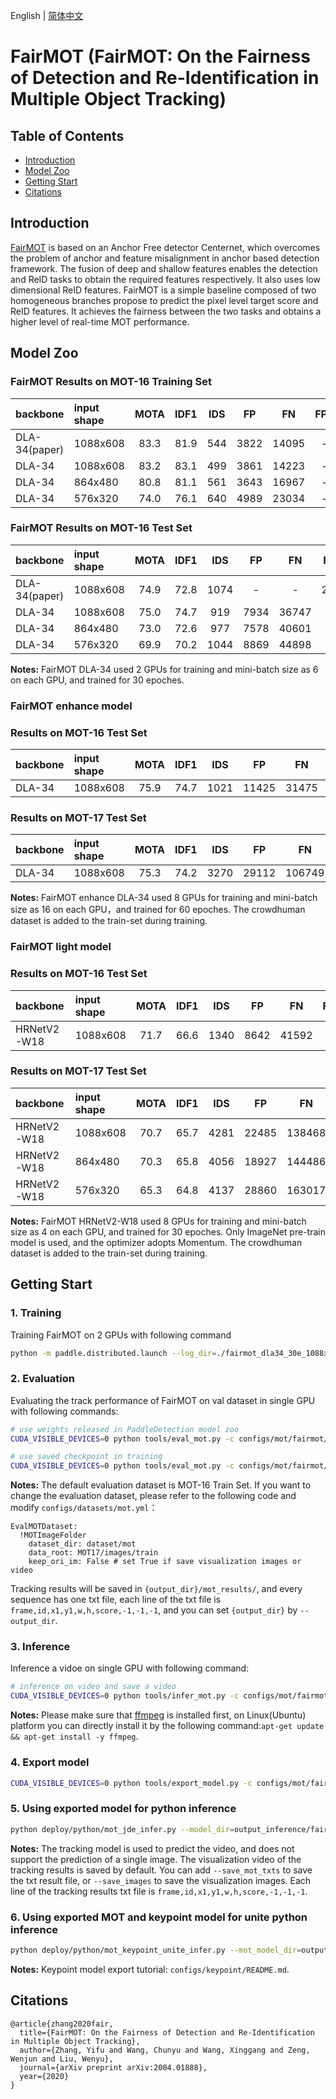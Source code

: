 English | [简体中文](README_cn.md)

# FairMOT (FairMOT: On the Fairness of Detection and Re-Identification in Multiple Object Tracking)

## Table of Contents
- [Introduction](#Introduction)
- [Model Zoo](#Model_Zoo)
- [Getting Start](#Getting_Start)
- [Citations](#Citations)

## Introduction

[FairMOT](https://arxiv.org/abs/2004.01888) is based on an Anchor Free detector Centernet, which overcomes the problem of anchor and feature misalignment in anchor based detection framework. The fusion of deep and shallow features enables the detection and ReID tasks to obtain the required features respectively. It also uses low dimensional ReID features. FairMOT is a simple baseline composed of two homogeneous branches propose to predict the pixel level target score and ReID features. It achieves the fairness between the two tasks and  obtains a higher level of real-time MOT performance.

## Model Zoo

### FairMOT Results on MOT-16 Training Set

| backbone       | input shape | MOTA | IDF1 |  IDS  |    FP   |   FN   |    FPS    | download | config |
| :--------------| :------- | :----: | :----: | :----: | :----: | :----: | :------: | :----: |:-----: |
| DLA-34(paper)  | 1088x608 |  83.3  |  81.9  |   544  |  3822  |  14095  |     -   |    -   |   -    |
| DLA-34         | 1088x608 |  83.2  |  83.1  |   499  |  3861  |  14223  |     -   | [model](https://paddledet.bj.bcebos.com/models/mot/fairmot_dla34_30e_1088x608.pdparams) | [config](./fairmot_dla34_30e_1088x608.yml) |
| DLA-34         | 864x480 |  80.8  |  81.1  |  561  |  3643  | 16967 |    -     |[model](https://paddledet.bj.bcebos.com/models/mot/fairmot_dla34_30e_864x480.pdparams) | [config](./fairmot_dla34_30e_864x480.yml) |
| DLA-34         | 576x320 |  74.0  |  76.1  |  640  |  4989  | 23034 |    -     |[model](https://paddledet.bj.bcebos.com/models/mot/fairmot_dla34_30e_576x320.pdparams) | [config](./fairmot_dla34_30e_576x320.yml) |


### FairMOT Results on MOT-16 Test Set

| backbone       | input shape | MOTA | IDF1 |  IDS  |    FP   |   FN   |    FPS    | download | config |
| :--------------| :------- | :----: | :----: | :----: | :----: | :----: | :------: | :----: |:-----: |
| DLA-34(paper)  | 1088x608 |  74.9  |  72.8  |  1074  |    -   |    -   |   25.9   |    -   |   -    |
| DLA-34         | 1088x608 |  75.0  |  74.7  |  919   |  7934  |  36747 |    -     | [model](https://paddledet.bj.bcebos.com/models/mot/fairmot_dla34_30e_1088x608.pdparams) | [config](./fairmot_dla34_30e_1088x608.yml) |
| DLA-34         | 864x480 |  73.0  |  72.6  |  977   |  7578  |  40601 |    -     |[model](https://paddledet.bj.bcebos.com/models/mot/fairmot_dla34_30e_864x480.pdparams) | [config](./fairmot_dla34_30e_864x480.yml) |
| DLA-34         | 576x320 |  69.9  |  70.2  |  1044   |  8869  |  44898 |    -     |[model](https://paddledet.bj.bcebos.com/models/mot/fairmot_dla34_30e_576x320.pdparams) | [config](./fairmot_dla34_30e_576x320.yml) |

**Notes:**
 FairMOT DLA-34 used 2 GPUs for training and mini-batch size as 6 on each GPU, and trained for 30 epoches.


### FairMOT enhance model
### Results on MOT-16 Test Set
| backbone       | input shape |  MOTA  |  IDF1  |  IDS  |   FP  |   FN   |   FPS   |  download | config |
| :--------------| :------- | :----: | :----: | :----: | :----: | :----: | :------: | :----: |:-----: |
| DLA-34         | 1088x608 |  75.9  |  74.7  |  1021   |  11425  |  31475 |    -     |[model](https://paddledet.bj.bcebos.com/models/mot/fairmot_enhance_dla34_60e_1088x608.pdparams) | [config](./fairmot_enhance_dla34_60e_1088x608.yml) |

### Results on MOT-17 Test Set
| backbone       | input shape |  MOTA  |  IDF1  |   IDS  |   FP   |   FN   |    FPS   |  download  | config |
| :--------------| :------- | :----: | :----: | :----: | :----: | :----: | :------: | :----: |:-----: |
| DLA-34         | 1088x608 |  75.3  |  74.2  |  3270  |  29112  | 106749 |    -     |[model](https://paddledet.bj.bcebos.com/models/mot/fairmot_enhance_dla34_60e_1088x608.pdparams) | [config](./fairmot_enhance_dla34_60e_1088x608.yml) |

**Notes:**
 FairMOT enhance DLA-34 used 8 GPUs for training and mini-batch size as 16 on each GPU，and trained for 60 epoches. The crowdhuman dataset is added to the train-set during training.


### FairMOT light model
### Results on MOT-16 Test Set
| backbone       | input shape | MOTA | IDF1 |  IDS  |    FP   |   FN   |    FPS    | download | config |
| :--------------| :------- | :----: | :----: | :----: | :----: | :----: | :------: | :----: |:-----: |
| HRNetV2-W18   | 1088x608 |  71.7  |  66.6  |  1340  |  8642  | 41592 |    -     |[model](https://paddledet.bj.bcebos.com/models/mot/fairmot_hrnetv2_w18_dlafpn_30e_1088x608.pdparams) | [config](./fairmot_hrnetv2_w18_dlafpn_30e_1088x608.yml) |

### Results on MOT-17 Test Set
| backbone       | input shape | MOTA | IDF1 |  IDS  |    FP   |   FN   |    FPS    | download | config |
| :--------------| :------- | :----: | :----: | :----: | :----: | :----: | :------: | :----: |:-----: |
| HRNetV2-W18   | 1088x608 |  70.7  |  65.7  |  4281  |  22485  | 138468 |    -     |[model](https://paddledet.bj.bcebos.com/models/mot/fairmot_hrnetv2_w18_dlafpn_30e_1088x608.pdparams) | [config](./fairmot_hrnetv2_w18_dlafpn_30e_1088x608.yml) |
| HRNetV2-W18   | 864x480  |  70.3  |  65.8  |  4056  |  18927  | 144486 |    -     |[model](https://paddledet.bj.bcebos.com/models/mot/fairmot_hrnetv2_w18_dlafpn_30e_864x480.pdparams) | [config](./fairmot_hrnetv2_w18_dlafpn_30e_864x480.yml) |
| HRNetV2-W18   | 576x320  |  65.3  |  64.8  |  4137  |  28860  | 163017 |    -     |[model](https://paddledet.bj.bcebos.com/models/mot/fairmot_hrnetv2_w18_dlafpn_30e_576x320.pdparams) | [config](./fairmot_hrnetv2_w18_dlafpn_30e_576x320.yml) |

**Notes:**
 FairMOT HRNetV2-W18 used 8 GPUs for training and mini-batch size as 4 on each GPU, and trained for 30 epoches. Only ImageNet pre-train model is used, and the optimizer adopts Momentum. The crowdhuman dataset is added to the train-set during training.


## Getting Start

### 1. Training

Training FairMOT on 2 GPUs with following command

```bash
python -m paddle.distributed.launch --log_dir=./fairmot_dla34_30e_1088x608/ --gpus 0,1 tools/train.py -c configs/mot/fairmot/fairmot_dla34_30e_1088x608.yml
```


### 2. Evaluation

Evaluating the track performance of FairMOT on val dataset in single GPU with following commands:

```bash
# use weights released in PaddleDetection model zoo
CUDA_VISIBLE_DEVICES=0 python tools/eval_mot.py -c configs/mot/fairmot/fairmot_dla34_30e_1088x608.yml -o weights=https://paddledet.bj.bcebos.com/models/mot/fairmot_dla34_30e_1088x608.pdparams

# use saved checkpoint in training
CUDA_VISIBLE_DEVICES=0 python tools/eval_mot.py -c configs/mot/fairmot/fairmot_dla34_30e_1088x608.yml -o weights=output/fairmot_dla34_30e_1088x608/model_final.pdparams
```
**Notes:**
  The default evaluation dataset is MOT-16 Train Set. If you want to change the evaluation dataset, please refer to the following code and modify `configs/datasets/mot.yml`：
  ```
  EvalMOTDataset:
    !MOTImageFolder
      dataset_dir: dataset/mot
      data_root: MOT17/images/train
      keep_ori_im: False # set True if save visualization images or video
  ```
  Tracking results will be saved in `{output_dir}/mot_results/`, and every sequence has one txt file, each line of the txt file is `frame,id,x1,y1,w,h,score,-1,-1,-1`, and you can set `{output_dir}` by `--output_dir`.

### 3. Inference

Inference a vidoe on single GPU with following command:

```bash
# inference on video and save a video
CUDA_VISIBLE_DEVICES=0 python tools/infer_mot.py -c configs/mot/fairmot/fairmot_dla34_30e_1088x608.yml -o weights=https://paddledet.bj.bcebos.com/models/mot/fairmot_dla34_30e_1088x608.pdparams --video_file={your video name}.mp4  --save_videos
```
**Notes:**
 Please make sure that [ffmpeg](https://ffmpeg.org/ffmpeg.html) is installed first, on Linux(Ubuntu) platform you can directly install it by the following command:`apt-get update && apt-get install -y ffmpeg`.


### 4. Export model

```bash
CUDA_VISIBLE_DEVICES=0 python tools/export_model.py -c configs/mot/fairmot/fairmot_dla34_30e_1088x608.yml -o weights=https://paddledet.bj.bcebos.com/models/mot/fairmot_dla34_30e_1088x608.pdparams
```

### 5. Using exported model for python inference

```bash
python deploy/python/mot_jde_infer.py --model_dir=output_inference/fairmot_dla34_30e_1088x608 --video_file={your video name}.mp4 --device=GPU --save_mot_txts
```
**Notes:**
The tracking model is used to predict the video, and does not support the prediction of a single image. The visualization video of the tracking results is saved by default. You can add `--save_mot_txts` to save the txt result file, or `--save_images` to save the visualization images.
Each line of the tracking results txt file is `frame,id,x1,y1,w,h,score,-1,-1,-1`.


### 6. Using exported MOT and keypoint model for unite python inference

```bash
python deploy/python/mot_keypoint_unite_infer.py --mot_model_dir=output_inference/fairmot_dla34_30e_1088x608/ --keypoint_model_dir=output_inference/higherhrnet_hrnet_w32_512/ --video_file={your video name}.mp4 --device=GPU
```
**Notes:**
 Keypoint model export tutorial: `configs/keypoint/README.md`.


## Citations
```
@article{zhang2020fair,
  title={FairMOT: On the Fairness of Detection and Re-Identification in Multiple Object Tracking},
  author={Zhang, Yifu and Wang, Chunyu and Wang, Xinggang and Zeng, Wenjun and Liu, Wenyu},
  journal={arXiv preprint arXiv:2004.01888},
  year={2020}
}
```
